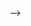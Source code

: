 <!-- ---
layout: page
permalink: /experience/
title: experience
description: A list and description of all my professional work experiences.
nav: true
nav_order: 3
---


<div class="profile float-{%- if page.profile.align == 'left' -%}left{%- else -%}right{%- endif -%}">
{% include figure.html 
              path='assets/img/adskate.png' 
              class="img-fluid z-depth-1 rounded"
              caption='Jan 2023 – Jul 2023'
              alt=page.profile.image -%}
</div>

## [AdSkate, Pittsburgh, U.S.](https://www.adskate.com/)
#### Machine Learning Research Intern (Remote)  
- Automated video analysis of 100+ advertisements, leveraging Google Cloud, OpenAI APIs, and custom models, resulting in a 70\% reduction in manual analysis time. 
- Built multi-modal data processing, including text translation, categorization, and keyframe analysis, utilizing LLMs and Vision Transformers, improving data processing efficiency by 25\%. 
- Streamlined image analysis using ViLT Visual Question Answering Model and a custom algorithm, eliminating manual labeling and data entry, streamlining ad analysis workflow. 

<br>

<div class="profile float-{%- if page.profile.align == 'left' -%}left{%- else -%}right{%- endif -%}">
{% include figure.html 
              path='assets/img/adskate.png' 
              class="img-fluid z-depth-1 rounded"
              caption='Jun 2022 – Aug 2022'
              alt=page.profile.image -%}
</div>

## [AdSkate, Pittsburgh, U.S.](https://www.adskate.com/)
#### Software Engineering Intern (Remote)  
- Worked on Multilingual Article Categorization using Word Embeddings and Ensemble models to reduce the workload on the server from large-scale transformer models.
- Cleaned and analyzed large text data of articles and news with hierarchical categories with spaCy and NLTK.
- Deployed end-to-end APIs for web scraping, model benchmarking, and more with Flask and Heroku. 


<br>

<div class="profile float-right">
{% include figure.html 
              path='assets/img/kjsce.jpg' 
              class="img-fluid z-depth-1 rounded"
              caption='Dec 2021 – Feb 2022'
              alt=page.profile.image -%}
</div>

## K.J. Somaiya College of Engineering, Mumbai, India 
#### Research Intern 
- Created Deep Learning based approach to detect Parkinson’s disease from 3D MRI images of the brain. 
- Preprocessed and augmented 3D MRI images from PPMI with TensorFlow to prepare the dataset for optimal training.
- Performed skull extraction on the sliced images of MRI using BrainSuite to boost the model’s performance. 



<br>

<div class="profile float-right">
{% include figure.html 
              path='assets/img/tkr.jpg' 
              class="img-fluid z-depth-1 rounded"
              caption='Jul 2020 – Dec 2020'
              alt=page.profile.image -%}
</div>

## Team KJSCE Robocon, Mumbai, India  
#### Research Intern 
- Implemented PID tuning and Path Planning on a drone in Gazebo with ROS and OpenCV.
- Explored SLAM implementation on the BOT using LIDAR and Binocular vision.
- Trained Juniors in the field of Computer Vision and MATLAB Simulations.



<!-- ## GitHub users

{% if site.data.repositories.github_users %}
<div class="repositories d-flex flex-wrap flex-md-row flex-column justify-content-between align-items-center">
  {% for user in site.data.repositories.github_users %}
    {% include repository/repo_user.html username=user %}
  {% endfor %}
</div>
{% endif %}

---

## GitHub Repositories

{% if site.data.repositories.github_repos %}
<div class="repositories d-flex flex-wrap flex-md-row flex-column justify-content-between align-items-center">
  {% for repo in site.data.repositories.github_repos %}
    {% include repository/repo.html repository=repo %}
  {% endfor %}
</div>
{% endif %} --> -->
